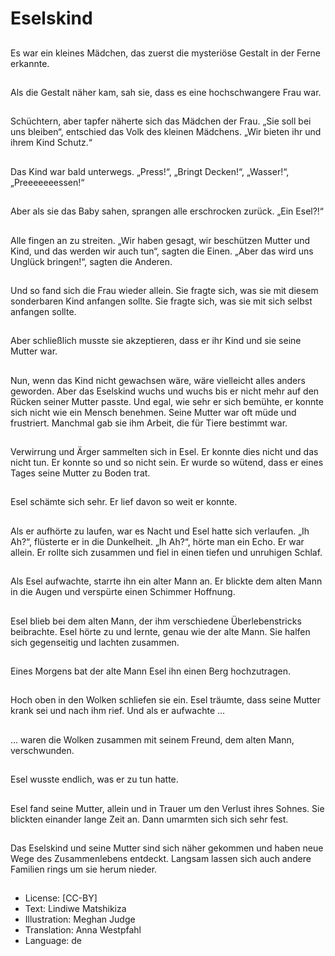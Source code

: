 # Eselskind

##
Es war ein kleines Mädchen, das zuerst die mysteriöse Gestalt in der Ferne erkannte.

##
Als die Gestalt näher kam, sah sie, dass es eine hochschwangere Frau war.

##
Schüchtern, aber tapfer näherte sich das Mädchen der Frau. „Sie soll bei uns bleiben“, entschied das Volk des kleinen Mädchens. „Wir bieten ihr und ihrem Kind Schutz.“

##
Das Kind war bald unterwegs. „Press!“, „Bringt Decken!“, „Wasser!“, „Preeeeeeessen!“

##
Aber als sie das Baby sahen, sprangen alle erschrocken zurück. „Ein Esel?!“

##
Alle fingen an zu streiten. „Wir haben gesagt, wir beschützen Mutter und Kind, und das werden wir auch tun“, sagten die Einen. „Aber das wird uns Unglück bringen!“, sagten die Anderen.

##
Und so fand sich die Frau wieder allein. Sie fragte sich, was sie mit diesem sonderbaren Kind anfangen sollte. Sie fragte sich, was sie mit sich selbst anfangen sollte.

##
Aber schließlich musste sie akzeptieren, dass er ihr Kind und sie seine Mutter war.

##
Nun, wenn das Kind nicht gewachsen wäre, wäre vielleicht alles anders geworden. Aber das Eselskind wuchs und wuchs bis er nicht mehr auf den Rücken seiner Mutter passte. Und egal, wie sehr er sich bemühte, er konnte sich nicht wie ein Mensch benehmen. Seine Mutter war oft müde und frustriert. Manchmal gab sie ihm Arbeit, die für Tiere bestimmt war.

##
Verwirrung und Ärger sammelten sich in Esel. Er konnte dies nicht und das nicht tun. Er konnte so und so nicht sein. Er wurde so wütend, dass er eines Tages seine Mutter zu Boden trat.

##
Esel schämte sich sehr. Er lief davon so weit er konnte.

##
Als er aufhörte zu laufen, war es Nacht und Esel hatte sich verlaufen. „Ih Ah?“, flüsterte er in die Dunkelheit. „Ih Ah?“, hörte man ein Echo. Er war allein. Er rollte sich zusammen und fiel in einen tiefen und unruhigen Schlaf.

##
Als Esel aufwachte, starrte ihn ein alter Mann an. Er blickte dem alten Mann in die Augen und verspürte einen Schimmer Hoffnung.

##
Esel blieb bei dem alten Mann, der ihm verschiedene Überlebenstricks beibrachte. Esel hörte zu und lernte, genau wie der alte Mann. Sie halfen sich gegenseitig und lachten zusammen.

##
Eines Morgens bat der alte Mann Esel ihn einen Berg hochzutragen.

##
Hoch oben in den Wolken schliefen sie ein. Esel träumte, dass seine Mutter krank sei und nach ihm rief. Und als er aufwachte …

##
… waren die Wolken zusammen mit seinem Freund, dem alten Mann, verschwunden.

##
Esel wusste endlich, was er zu tun hatte.

##
Esel fand seine Mutter, allein und in Trauer um den Verlust ihres Sohnes. Sie blickten einander lange Zeit an. Dann umarmten sich sich sehr fest.

##
Das Eselskind und seine Mutter sind sich näher gekommen und haben neue Wege des Zusammenlebens entdeckt. Langsam lassen sich auch andere Familien rings um sie herum nieder.

##
* License: [CC-BY]
* Text: Lindiwe Matshikiza
* Illustration: Meghan Judge
* Translation: Anna Westpfahl
* Language: de
